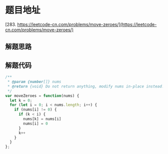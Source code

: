 # 题目地址

[283. https://leetcode-cn.com/problems/move-zeroes/](https://leetcode-cn.com/problems/move-zeroes/)

## 解题思路

## 解题代码

```js
/**
 * @param {number[]} nums
 * @return {void} Do not return anything, modify nums in-place instead.
 */
var moveZeroes = function(nums) {
  let k = 0;
  for (let i = 0; i < nums.length; i++) {
    if (nums[i] != 0) {
      if (k < i) {
        nums[k] = nums[i]
        nums[i] = 0
      }
      k++
    }
  }
};
```
